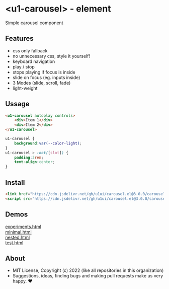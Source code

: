 # &lt;u1-carousel&gt; - element
Simple carousel component

## Features

- css only fallback
- no unnecessary css, style it yourself!
- keyboard navigation
- play / stop
- stops playing if focus is inside
- slide on focus (eg. inputs inside)
- 3 Modes (slide, scroll, fade)
- light-weight

## Ussage

```html
<u1-carousel autoplay controls>
    <div>Item 1</div>
    <div>Item 2</div>
</u1-carousel>
```

```css
u1-carousel {
    background:var(--color-light);
}
u1-carousel > :not([slot]) {
    padding:3rem;
    text-align:center;
}
```

## Install

```html
<link href="https://cdn.jsdelivr.net/gh/u1ui/carousel.el@3.0.0/carousel.min.css" rel=stylesheet>
<script src="https://cdn.jsdelivr.net/gh/u1ui/carousel.el@3.0.0/carousel.min.js" type=module>
```

## Demos

[experiments.html](http://gcdn.li/u1ui/carousel.el@main/tests/experiments.html)  
[minimal.html](http://gcdn.li/u1ui/carousel.el@main/tests/minimal.html)  
[nested.html](http://gcdn.li/u1ui/carousel.el@main/tests/nested.html)  
[test.html](http://gcdn.li/u1ui/carousel.el@main/tests/test.html)  

## About

- MIT License, Copyright (c) 2022 <u1> (like all repositories in this organization) <br>
- Suggestions, ideas, finding bugs and making pull requests make us very happy. ♥

